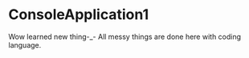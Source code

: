 # ConsoleApplication1
Wow learned new thing-_-
All messy things are done here with coding language.

